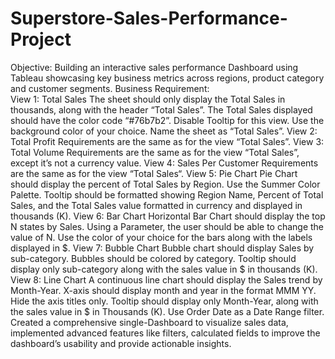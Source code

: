 # Superstore-Sales-Performance-Project
Objective: Building an interactive sales performance Dashboard using Tableau showcasing key business metrics across regions, product category and customer segments.
Business Requirement:
<br>
View 1: Total Sales
        The sheet should only display the Total Sales in thousands, along with the header “Total Sales”.
        The Total Sales displayed should have the color code “#76b7b2”. 
        Disable Tooltip for this view.
        Use the background color of your choice.
        Name the sheet as “Total Sales”.
View 2: Total Profit
        Requirements are the same as for the view “Total Sales”.
View 3: Total Volume
        Requirements are the same as for the view “Total Sales”, except it’s not a currency value.
View 4: Sales Per Customer
        Requirements are the same as for the view “Total Sales“.
View 5: Pie Chart
        Pie Chart should display the percent of Total Sales by Region.
        Use the Summer Color Palette.
        Tooltip should be formatted showing Region Name, Percent of Total Sales, and the Total Sales value formatted in currency and displayed in thousands (K).
View 6: Bar Chart
        Horizontal Bar Chart should display the top N states by Sales.
        Using a Parameter, the user should be able to change the value of N.
        Use the color of your choice for the bars along with the labels displayed in $.
View 7: Bubble Chart
        Bubble chart should display Sales by sub-category.
        Bubbles should be colored by category.
        Tooltip should display only sub-category along with the sales value in $ in thousands (K).
View 8: Line Chart
        A continuous line chart should display the Sales trend by Month-Year.
        X-axis should display month and year in the format MMM YY. 
        Hide the axis titles only.
        Tooltip should display only Month-Year, along with the sales value in $ in Thousands (K).
        Use Order Date as a Date Range filter.
Created a comprehensive single-Dashboard to visualize sales data, implemented advanced features like filters, calculated fields to improve the dashboard’s usability and provide actionable insights.


     
